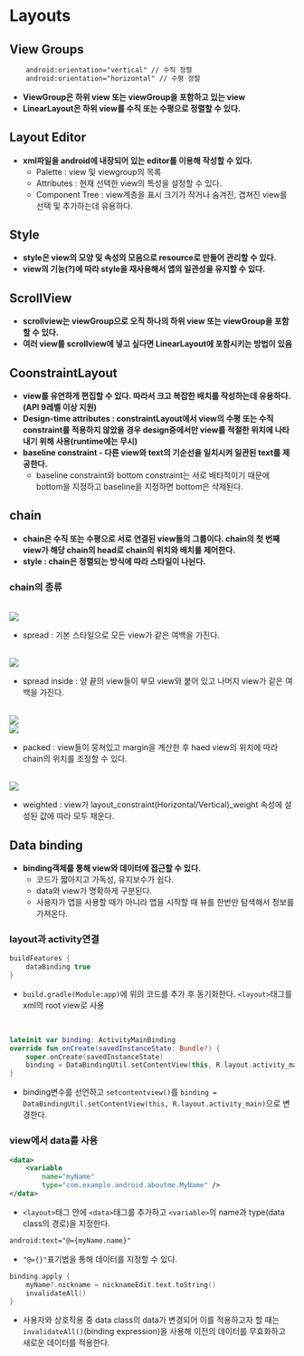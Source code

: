 # Layouts

## View Groups
```xml
	android:orientation="vertical" // 수직 정렬
	android:orientation="horizontal" // 수평 정렬
```
+ **ViewGroup은 하위 view 또는 viewGroup을 포함하고 있는 view**
+ **LinearLayout은 하위 view를 수직 또는 수평으로 정렬할 수 있다.**

   
## Layout Editor
+ **xml파일을 android에 내장되어 있는 editor를 이용해 작성할 수 있다.**
	+ Palette : view 및 viewgroup의 목록
	+ Attributes : 현재 선택한 view의 특성을 설정할 수 있다.
	+ Component Tree : view계층을 표시 크기가 작거나 숨겨진, 겹쳐진 view를 선택 및 추가하는데 유용하다.
   
## Style
+ **style은 view의 모양 및 속성의 모음으로 resource로 만들어 관리할 수 있다.**
+ **view의 기능(?)에 따라 style을 재사용해서 앱의 일관성을 유지할 수 있다.**

## ScrollView
+ **scrollview는 viewGroup으로 오직 하나의 하위 view 또는 viewGroup을 포함할 수 있다.**
+ **여러 view를 scrollview에 넣고 싶다면 LinearLayout에 포함시키는 방법이 있음**

## CoonstraintLayout
+ **view를 유연하게 편집할 수 있다. 따라서 크고 복잡한 배치를 작성하는데 유용하다. (API 9레벨 이상 지원)**
+ **Design-time attributes : constraintLayout에서 view의 수평 또는 수직 constraint를 적용하지 않았을 경우 design중에서만 view를 적절한 위치에 나타내기 위해 사용(runtime에는 무시)**
+ **baseline constraint - 다른 view와 text의 기순선을 일치시켜 일관된 text를 제공한다.**
	+ baseline constraint와 bottom constraint는 서로 배타적이기 때문에 bottom을 지정하고 baseline을 지정하면 bottom은 삭제된다.

## chain
+ **chain은 수직 또는 수평으로 서로 연결된 view들의 그룹이다. chain의 첫 번째 view가 해당 chain의 head로 chain의 위치와 배치를 제어한다.**
+ **style : chain은 정렬되는 방식에 따라 스타일이 나뉜다.**
### chain의 종류
</br>
<img src="https://developer.android.com/codelabs/kotlin-android-training-constraint-layout/img/d57e8cdbe225181f.png">

+ spread : 기본 스타일으로 모든 view가 같은 여백을 가진다.</br>
</br>
<img src="https://developer.android.com/codelabs/kotlin-android-training-constraint-layout/img/8ee14c6b5164afef.png">

+ spread inside : 양 끝의 view들이 부모 view와 붙어 있고 나머지 view가 같은 여백을 가진다.</br>
</br>
<img src="https://developer.android.com/codelabs/kotlin-android-training-constraint-layout/img/16bb057b065865c6.png">
</br>
<img src="https://developer.android.com/codelabs/kotlin-android-training-constraint-layout/img/c893437f3a9c3f06.png">

+ packed : view들이 뭉쳐있고 margin을 계산한 후 haed view의 위치에 따라 chain의 위치를 조정할 수 있다.</br>
</br>
<img src="https://developer.android.com/codelabs/kotlin-android-training-constraint-layout/img/91ca5b204a0141ed.png">

+ weighted : view가 layout_constraint(Horizontal/Vertical)_weight 속성에 설성된 값에 따라 모두 채운다.</br>

## Data binding
+ **binding객체를 통해 view와 데이터에 접근할 수 있다.**
	+ 코드가 짧아지고 가독성, 유지보수가 쉽다.
	+ data와 view가 명확하게 구분된다.
	+ 사용자가 앱을 사용할 때가 아니라 앱을 시작할 때 뷰를 한번만 탐색해서 정보를 가져온다.
### layout과 activity연결

```gradle
buildFeatures {
	dataBinding true
}
```
+ `build.gradle(Module:app)`에 위의 코드를 추가 후 동기화한다.
`<layout>`태그를 xml의 root view로 사용<br/>
</br>

```kotlin
lateinit var binding: ActivityMainBinding
override fun onCreate(savedInstanceState: Bundle?) {
	super.onCreate(savedInstanceState)
	binding = DataBindingUtil.setContentView(this, R.layout.activity_main)
}
```
+ binding변수를 선언하고 `setcontentview()`를 `binding = DataBindingUtil.setContentView(this, R.layout.activity_main)`으로 변경한다.<br/>

### view에서 data를 사용
```xml
<data>
	<variable
		name="myName"
		type="com.example.android.aboutme.MyName" />
</data>
```
+ `<layout>`태그 안에 `<data>`태그를 추가하고 `<variable>`의 name과 type(data class의 경로)을 지정한다.<br/>

```xml
android:text="@={myName.name}"
```
+ `"@={}"`표기법을 통해 데이터를 지정할 수 있다.<br/>

```kotlin
binding.apply {
	myName?.nickname = nicknameEdit.text.toString()
	invalidateAll()
}
```
+ 사용자와 상호작용 중 data class의 data가 변경되어 이를 적용하고자 할 때는 `invalidateAll()`(binding expression)을 사용해 이전의 데이터를 무효화하고 새로운 데이터를 적용한다.<br/>

